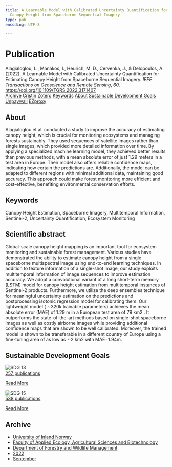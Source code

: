 ```yaml
---
title: A Learnable Model with Calibrated Uncertainty Quantification for Estimating
  Canopy Height from Spaceborne Sequential Imagery
type: pub
encoding: UTF-8

---
```

<h1>Publication</h1>
<article id="csl-bib-container-KCWBLTL7" class="csl-bib-container">
  <div class="csl-bib-body"> <div class="csl-entry">Alagialoglou, L., Manakos, I., Heurich, M. D., Cervenka, J., &#38; Delopoulos, A. (2022). A Learnable Model with Calibrated Uncertainty Quantification for Estimating Canopy Height from Spaceborne Sequential Imagery. <i>IEEE Transactions on Geoscience and Remote Sensing</i>, <i>60</i>. <a href="https://doi.org/10.1109/TGRS.2022.3171407">https://doi.org/10.1109/TGRS.2022.3171407</a></div> </div>
  <div class="csl-bib-buttons">
    <a href="#taxonomy-article-KCWBLTL7" alt="archive" class="csl-bib-button">Archive</a>
    <a href="https://app.cristin.no/results/show.jsf?id=2050350" alt="Cristin" class="csl-bib-button">Cristin</a>
    <a href="http://zotero.org/groups/5881554/items/KCWBLTL7" alt="Zotero" class="csl-bib-button">Zotero</a>
    <a href="#keywords-article-KCWBLTL7" alt="keywords" class="csl-bib-button">Keywords</a>
    <a href="#about-article-KCWBLTL7" alt="about_pub" class="csl-bib-button">About</a>
    <a href="#sdg-article-KCWBLTL7" alt="sdg" class="csl-bib-button">Sustainable Development Goals</a>
    <a href="https://ieeexplore.ieee.org/ielx7/36/4358825/09768161.pdf" alt="Unpaywall" class="csl-bib-button">Unpaywall</a>
    <a href="https://ieeexplore.ieee.org/ielx7/36/4358825/09768161.pdf" alt="EZproxy" class="csl-bib-button">EZproxy</a>
  </div>
  <div id="csl-bib-meta-container-KCWBLTL7"></div>
</article>
<div id="csl-bib-meta-KCWBLTL7" class="csl-bib-meta">
  <article id="about-article-KCWBLTL7" class="about_pub-article">
    <h1>About</h1>
    Alagialoglou et al. conducted a study to improve the accuracy of estimating canopy height, which is crucial for monitoring ecosystems and managing forests sustainably. They used sequences of satellite images rather than single images, which provided more detailed information over time. By applying a specialized machine learning model, they achieved better results than previous methods, with a mean absolute error of just 1.29 meters in a test area in Europe. Their model also offers reliable confidence maps, indicating how certain the predictions are. Additionally, the model can be adapted to different regions with minimal additional data, maintaining good accuracy. This approach could make forest monitoring more efficient and cost-effective, benefiting environmental conservation efforts.
  </article>
  <article id="keywords-article-KCWBLTL7" class="keywords-article">
    <h1>Keywords</h1>
    Canopy Height Estimation, Spaceborne Imagery, Multitemporal Information, Sentinel-2, Uncertainty Quantification, Ecosystem Monitoring
  </article>
  <article id="abstract-article-KCWBLTL7" class="abstract-article">
    <h1>Scientific abstract</h1>
    Global-scale canopy height mapping is an important tool for ecosystem monitoring and sustainable forest management. Various studies have demonstrated the ability to estimate canopy height from a single spaceborne multispectral image using end-to-end learning techniques. In addition to texture information of a single-shot image, our study exploits multitemporal information of image sequences to improve estimation accuracy. We adopt a convolutional variant of a long short-term memory (LSTM) model for canopy height estimation from multitemporal instances of Sentinel-2 products. Furthermore, we utilize the deep ensembles technique for meaningful uncertainty estimation on the predictions and postprocessing isotonic regression model for calibrating them. Our lightweight model ( ∼320k trainable parameters) achieves the mean absolute error (MAE) of 1.29 m in a European test area of 79 km2 . It outperforms the state-of-the-art methods based on single-shot spaceborne images as well as costly airborne images while providing additional confidence maps that are shown to be well calibrated. Moreover, the trained model is shown to be transferable in a different country of Europe using a fine-tuning area of as low as ∼2 km2 with MAE=1.94m.
  </article>
  <article id="sdg-article-KCWBLTL7" class="sdg-article">
    <h1>Sustainable Development Goals</h1>
    <div class="sdg-container"><div id="sdg13" class="sdg">
        <img src="{{< params subfolder >}}images/sdg/sdg13_en.png" class="image" alt="SDG 13">
        <div class="sdg-overlay">
          <a href="/en/archive/?key=?sdg=13#archive" class="sdg-publication-count"><span>257</span> publications</a>
          <p><a href="https://sdgs.un.org/goals/goal13" class="sdg-read-more">Read More</a></p>
        </div>
      </div> <div id="sdg15" class="sdg">
        <img src="{{< params subfolder >}}images/sdg/sdg15_en.png" class="image" alt="SDG 15">
        <div class="sdg-overlay">
          <a href="/en/archive/?key=?sdg=15#archive" class="sdg-publication-count"><span>538</span> publications</a>
          <p><a href="https://sdgs.un.org/goals/goal15" class="sdg-read-more">Read More</a></p>
        </div>
      </div></div>
  </article>
  <article id="taxonomy-article-KCWBLTL7" class="taxonomy-article">
    <h1>Archive</h1>
    <ul>
      <li>
        <a href="/en/archive/?key=3DCRN523">University of Inland Norway</a>
      </li>
      <li>
        <a href="/en/archive/?key=T77LXH6D">Faculty of Applied Ecology, Agricultural Sciences and Biotechnology</a>
      </li>
      <li>
        <a href="/en/archive/?key=7TRARPE3">Department of Forestry and Wildlife Management</a>
      </li>
      <li>
        <a href="/en/archive/?key=H9K9UC39">2022</a>
      </li>
      <li>
        <a href="/en/archive/?key=STM4XRGY">September</a>
      </li>
    </ul>
  </article>
</div>
